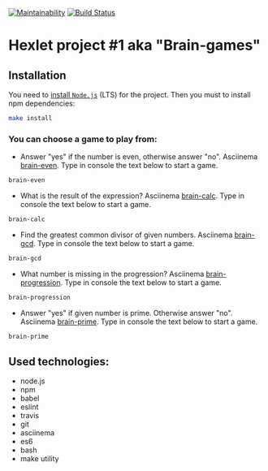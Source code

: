 [![Maintainability](https://api.codeclimate.com/v1/badges/a99a88d28ad37a79dbf6/maintainability)](https://codeclimate.com/github/codeclimate/codeclimate/maintainability)
[![Build Status](https://travis-ci.org/stakeout/frontend-project-lvl1.svg?branch=master)](https://travis-ci.org/stakeout/frontend-project-lvl1)
# Hexlet project #1 aka "Brain-games"

## Installation

You need to [install `Node.js`](http://nodejs.org/) (LTS) for the project.
Then you must to install npm dependencies:

```bash
make install
```
### You can choose a game to play from:

* Answer "yes" if the number is even, otherwise answer "no". Asciinema [brain-even](https://asciinema.org/a/GxgHRMd5UG9poQpSG6Fj8fBc0 "asciinema for brain-even game task"). Type in console the text below to start a game.
```bash
brain-even
```
* What is the result of the expression? Asciinema [brain-calc](https://asciinema.org/a/pYVbZwwdEDXZKOL30NkxxMiAl "asciinema for brain-calc game task"). Type in console the text below to start a game.
```bash
brain-calc
```
* Find the greatest common divisor of given numbers. Asciinema [brain-gcd](https://asciinema.org/a/qy2l6TA4ZOZqT25PdbNDorvDH "asciinema for brain-gcd game task"). Type in console the text below to start a game.
```bash
brain-gcd
```
* What number is missing in the progression? Asciinema [brain-progression](https://asciinema.org/a/7Khp2fjP1EtGNf7Lb2MFrYcOn "asciinema for brain-progression game task"). Type in console the text below to start a game.
```bash
brain-progression
```
* Answer "yes" if given number is prime. Otherwise answer "no". Asciinema [brain-prime](https://asciinema.org/a/nsAdfbp9XnjItrKFiSLQDUQQC "asciinema for brain-prime game task"). Type in console the text below to start a game.
```bash
brain-prime
```
## Used technologies:

* node.js
* npm
* babel
* eslint
* travis
* git
* asciinema
* es6
* bash
* make utility
